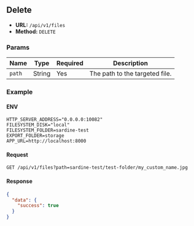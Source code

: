 ## Delete

- **URL:** `/api/v1/files`
- **Method:** `DELETE`

### Params

| Name   | Type   | Required | Description                    |
| ------ | ------ | -------- | ------------------------------ |
| `path` | String | Yes      | The path to the targeted file. |

### Example

#### ENV

```env
HTTP_SERVER_ADDRESS="0.0.0.0:10082"
FILESYSTEM_DISK="local"
FILESYSTEM_FOLDER=sardine-test
EXPORT_FOLDER=storage
APP_URL=http://localhost:8000
```

#### Request

```http
GET /api/v1/files?path=sardine-test/test-folder/my_custom_name.jpg
```

#### Response

```json
{
  "data": {
    "success": true
  }
}
```
